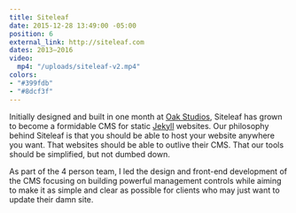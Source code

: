 ```yaml
---
title: Siteleaf
date: 2015-12-28 13:49:00 -05:00
position: 6
external_link: http://siteleaf.com
dates: 2013–2016
video:
  mp4: "/uploads/siteleaf-v2.mp4"
colors:
- "#399fdb"
- "#8dcf3f"
---
```


Initially designed and built in one month at [Oak Studios](http://oak.is), Siteleaf has grown to become a formidable CMS for static [Jekyll](https://jekyllrb.com/) websites. Our philosophy behind Siteleaf is that you should be able to host your website anywhere you want. That websites should be able to outlive their CMS. That our tools should be simplified, but not dumbed down.

As part of the 4 person team, I led the design and front-end development of the CMS focusing on building powerful management controls while aiming to make it as simple and clear as possible for clients who may just want to update their damn site.